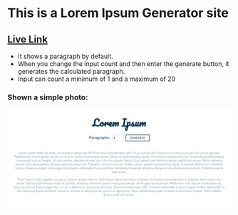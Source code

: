 # This is a Lorem Ipsum Generator site

## [Live Link](https://lorem-fake-text.netlify.app)

- It shows a paragraph by default.
- When you change the input count and then enter the generate button, it generates the calculated paragraph.
- Input can count a minimum of 1 and a maximum of 20

### Shown a simple photo:

![Lorem Ipsum Generator Photo](./public/images/lorem_ipsume_generate.png)
